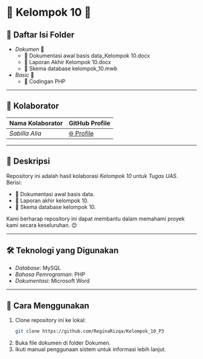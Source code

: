# 🌟 Kelompok 10 🌟

## 📂 Daftar Isi Folder
- *Dokumen* 📄
  - 📘 Dokumentasi awal basis data_Kelompok 10.docx
  - 📙 Laporan Akhir Kelompok 10.docx
  - 📗 Skema database kelompok_10.mwb
- *Basic* 📁
  - 🔧 Codingan PHP

---

## 🤝 Kolaborator
| Nama Kolaborator | GitHub Profile |
|-------------------|----------------|
| *Sabilla Alia*  | [🌐 Profile](https://github.com/SabillaAlia) |

---

## 📝 Deskripsi
Repository ini adalah hasil kolaborasi *Kelompok 10* untuk *Tugas UAS*.  
Berisi:
- 📌 Dokumentasi awal basis data.
- 📌 Laporan akhir kelompok 10.
- 📌 Skema database kelompok 10.  

Kami berharap repository ini dapat membantu dalam memahami proyek kami secara keseluruhan. 😊

---

## 🛠 Teknologi yang Digunakan
- *Database*: MySQL
- *Bahasa Pemrograman*: PHP
- *Dokumentasi*: Microsoft Word 

---

## 🚀 Cara Menggunakan
1. Clone repository ini ke lokal:
   ```bash
   git clone https://github.com/ReginaRizqa/Kelompok_10_P3
2. Buka file dokumen di folder Dokumen.
3. Ikuti manual penggunaan sistem untuk informasi lebih lanjut.
